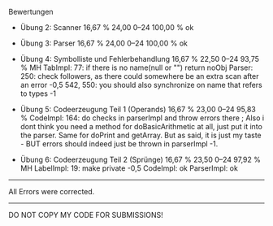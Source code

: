 Bewertungen

 - Übung 2: Scanner	                            16,67 %	24,00	0–24	100,00 %	ok

 - Übung 3: Parser	                            16,67 %	24,00	0–24	100,00 %	ok

 - Übung 4: Symbolliste und Fehlerbehandlung	16,67 %	22,50	0–24	 93,75 %	MH
            TabImpl:
                77: if there is no name(null or "") return noObj
            Parser:
                250: check followers, as there could somewhere be an extra scan after an error -0,5
                542, 550: you should also synchronize on name that refers to types -1

 - Übung 5: Codeerzeugung Teil 1 (Operands)	    16,67 %	23,00	0–24	95,83 %	
            CodeImpl: 
                164: do checks in parserImpl and throw errors there ; 
                Also i dont think you need a method for doBasicArithmetic at all, just put it into the parser. 
                Same for doPrint and getArray. But as said, it is just my taste 
                - BUT errors should indeed just be thrown in parserImpl -1.

 - Übung 6: Codeerzeugung Teil 2 (Sprünge)	    16,67 %	23,50	0–24	97,92 %	    MH
            LabelImpl:
                19: make private -0,5
            CodeImpl: ok
            ParserImpl: ok

------------------------------------------------------------------------------------------------------------------------

All Errors were corrected.   

------------------------------------------------------------------------------------------------------------------------

DO NOT COPY MY CODE FOR SUBMISSIONS! 

                
